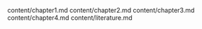 content/chapter1.md
content/chapter2.md
content/chapter3.md
content/chapter4.md
content/literature.md